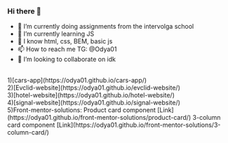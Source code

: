 ### Hi there 👋

- 🔭 I’m currently doing assignments from the intervolga school
- 🌱 I’m currently learning JS
- 🤔 I know html, css, BEM, basic js
- 📫 How to reach me TG: @Odya01
- 👯 I’m looking to collaborate on idk
<br>
1)[cars-app](https://odya01.github.io/cars-app/) <br>
2)[Evclid-website](https://odya01.github.io/evclid-website/) <br>
3)[hotel-website](https://odya01.github.io/hotel-website/) <br>
4)[signal-website](https://odya01.github.io/signal-website/) <br>
5)Front-mentor-solutions:
Product card component [Link](https://odya01.github.io/front-mentor-solutions/product-card/)
3-column card component [Link](https://odya01.github.io/front-mentor-solutions/3-column-card/)
